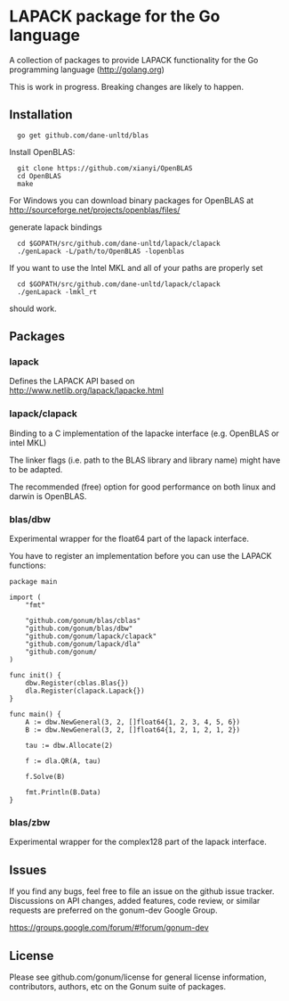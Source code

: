 LAPACK package for the Go language
======

A collection of packages to provide LAPACK functionality for the Go programming
language (http://golang.org)

This is work in progress. Breaking changes are likely to happen.

## Installation 

```
  go get github.com/dane-unltd/blas
```


Install OpenBLAS:
```
  git clone https://github.com/xianyi/OpenBLAS
  cd OpenBLAS
  make
```

For Windows you can download binary packages for OpenBLAS at
http://sourceforge.net/projects/openblas/files/

generate lapack bindings
```
  cd $GOPATH/src/github.com/dane-unltd/lapack/clapack
  ./genLapack -L/path/to/OpenBLAS -lopenblas
```

If you want to use the Intel MKL and all of your paths are properly set
```
  cd $GOPATH/src/github.com/dane-unltd/lapack/clapack
  ./genLapack -lmkl_rt
```
should work.

## Packages

### lapack

Defines the LAPACK API based on http://www.netlib.org/lapack/lapacke.html

### lapack/clapack

Binding to a C implementation of the lapacke interface (e.g. OpenBLAS or intel MKL)

The linker flags (i.e. path to the BLAS library and library name) might have to be adapted.

The recommended (free) option for good performance on both linux and darwin is OpenBLAS.

### blas/dbw

Experimental wrapper for the float64 part of the lapack interface.

You have to register an implementation before you can use the LAPACK functions:

```
package main

import (
	"fmt"

	"github.com/gonum/blas/cblas"
	"github.com/gonum/blas/dbw"
	"github.com/gonum/lapack/clapack"
	"github.com/gonum/lapack/dla"
	"github.com/gonum/
)

func init() {
	dbw.Register(cblas.Blas{})
	dla.Register(clapack.Lapack{})
}

func main() {
	A := dbw.NewGeneral(3, 2, []float64{1, 2, 3, 4, 5, 6})
	B := dbw.NewGeneral(3, 2, []float64{1, 2, 1, 2, 1, 2})

	tau := dbw.Allocate(2)

	f := dla.QR(A, tau)

	f.Solve(B)

	fmt.Println(B.Data)
}
```

### blas/zbw

Experimental wrapper for the complex128 part of the lapack interface.

## Issues

If you find any bugs, feel free to file an issue on the github issue tracker. Discussions on API changes, added features, code review, or similar requests are preferred on the gonum-dev Google Group.

https://groups.google.com/forum/#!forum/gonum-dev

## License

Please see github.com/gonum/license for general license information, contributors, authors, etc on the Gonum suite of packages.
